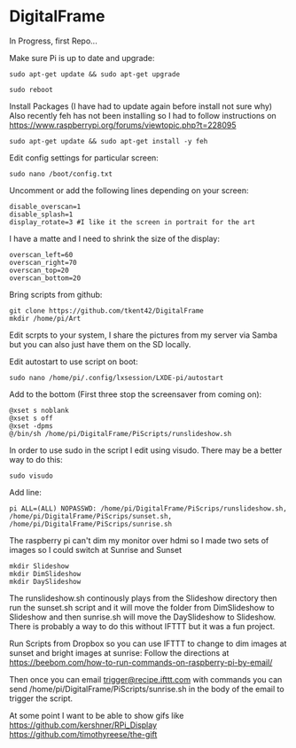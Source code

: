 # DigitalFrame


In Progress, first Repo...

Make sure Pi is up to date and upgrade:
```
sudo apt-get update && sudo apt-get upgrade
```

```
sudo reboot
```

Install Packages (I have had to update again before install not sure why) Also recently feh has not been installing so I had to follow instructions on https://www.raspberrypi.org/forums/viewtopic.php?t=228095
```
sudo apt-get update && sudo apt-get install -y feh 
```
Edit config settings for particular screen:
```
sudo nano /boot/config.txt
```
Uncomment or add the following lines depending on your screen:
```
disable_overscan=1
disable_splash=1
display_rotate=3 #I like it the screen in portrait for the art
```
I have a matte and I need to shrink the size of the display:
```
overscan_left=60
overscan_right=70
overscan_top=20
overscan_bottom=20
```
Bring scripts from github:
```
git clone https://github.com/tkent42/DigitalFrame
mkdir /home/pi/Art
```
Edit scrpts to your system, I share the pictures from my server via Samba but you can also just have them on the SD locally.

Edit autostart to use script on boot:
```
sudo nano /home/pi/.config/lxsession/LXDE-pi/autostart
```
Add to the bottom (First three stop the screensaver from coming on):
```
@xset s noblank 
@xset s off 
@xset -dpms
@/bin/sh /home/pi/DigitalFrame/PiScripts/runslideshow.sh
```
In order to use sudo in the script I edit using visudo. There may be a better way to do this:
```
sudo visudo
```
Add line:
```
pi ALL=(ALL) NOPASSWD: /home/pi/DigitalFrame/PiScrips/runslideshow.sh, /home/pi/DigitalFrame/PiScrips/sunset.sh, /home/pi/DigitalFrame/PiScrips/sunrise.sh
```
The raspberry pi can't dim my monitor over hdmi so I made two sets of images so I could switch at Sunrise and Sunset
```
mkdir Slideshow
mkdir DimSlideshow
mkdir DaySlideshow
```
The runslideshow.sh continously plays from the Slideshow directory then run the sunset.sh script and it will move the folder from DimSlideshow to Slideshow and then sunrise.sh will move the DaySlideshow to Slideshow. There is probably a way to do this without IFTTT but it was a fun project. 

Run Scripts from Dropbox so you can use IFTTT to change to dim images at sunset and bright images at sunrise:
Follow the directions at https://beebom.com/how-to-run-commands-on-raspberry-pi-by-email/

Then once you can email trigger@recipe.ifttt.com with commands you can send /home/pi/DigitalFrame/PiScripts/sunrise.sh in the body of the email to trigger the script.

At some point I want to be able to show gifs like
https://github.com/kershner/RPi_Display
https://github.com/timothyreese/the-gift

